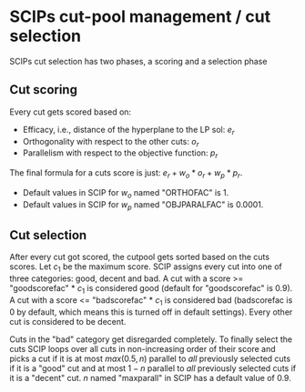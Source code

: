 # SCIPs cut-pool management / cut selection

SCIPs cut selection has two phases, a scoring and a selection phase

## Cut scoring

Every cut gets scored based on:

- Efficacy, i.e., distance of the hyperplane to the LP sol: $`e_r`$
- Orthogonality with respect to the other cuts: $`o_r`$
- Parallelism with respect to the objective function: $`p_r`$

The final formula for a cuts score is just: $`e_r + w_o * o_r + w_p * p_r`$.
- Default values in SCIP for $`w_o`$ named "ORTHOFAC" is 1.
- Default values in SCIP for $`w_p`$ named "OBJPARALFAC" is 0.0001.

## Cut selection

After every cut got scored, the cutpool gets sorted based on the cuts scores.
Let $`c_1`$ be the maximum score. SCIP assigns every cut into one of three categories: good, decent and bad.
A cut with a score >= "goodscorefac" * $`c_1`$ is considered good (default for "goodscorefac" is 0.9).
A cut with a score <= "badscorefac" * $`c_1`$ is considered bad (badscorefac is 0 by default, which means this is turned off in default settings).
Every other cut is considered to be decent.

Cuts in the "bad" category get disregarded completely.
To finally select the cuts SCIP loops over all cuts in non-increasing order of their score
and picks a cut if it is at most $`max(0.5,n)`$ parallel to _all_ previously selected cuts if it is a "good" cut
and at most $`1-n`$ parallel to _all_ previously selected cuts if it is a "decent" cut.
$`n`$ named "maxparall" in SCIP has a default value of 0.9.
